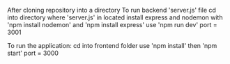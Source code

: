 After cloning repository into a directory
To run backend 'server.js' file
cd into directory where 'server.js' in located 
install express and nodemon with 'npm install nodemon' and 'npm install express'
use 'npm run dev'
port = 3001

To run the application:
cd into frontend folder 
use 'npm install' then 'npm start'
port = 3000
